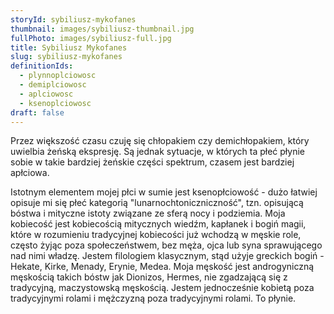 ```yaml
---
storyId: sybiliusz-mykofanes
thumbnail: images/sybiliusz-thumbnail.jpg
fullPhoto: images/sybiliusz-full.jpg
title: Sybiliusz Mykofanes
slug: sybiliusz-mykofanes
definitionIds:
  - plynnoplciowosc
  - demiplciowosc
  - aplciowosc
  - ksenoplciowosc
draft: false
---
```

Przez większość czasu czuję się chłopakiem czy demichłopakiem, który uwielbia żeńską ekspresję. Są jednak sytuacje, w których ta płeć płynie sobie w takie bardziej żeńskie części spektrum, czasem jest bardziej apłciowa.

Istotnym elementem mojej płci w sumie jest ksenopłciowość - dużo łatwiej opisuje mi się płeć kategorią "lunarnochtoniczniczność", tzn. opisującą bóstwa i mityczne istoty związane ze sferą nocy i podziemia. Moja kobiecość jest kobiecością mitycznych wiedźm, kapłanek i bogiń magii, które w rozumieniu tradycyjnej kobiecości już wchodzą w męskie role, często żyjąc poza społeczeństwem, bez męża, ojca lub syna sprawującego nad nimi władzę. Jestem filologiem klasycznym, stąd użyje greckich bogiń - Hekate, Kirke, Menady, Erynie, Medea. Moja męskość jest androgyniczną męskością takich bóstw jak Dionizos, Hermes, nie zgadzającą się z tradycyjną, maczystowską męskością. Jestem jednocześnie kobietą poza tradycyjnymi rolami i mężczyzną poza tradycyjnymi rolami. To płynie.